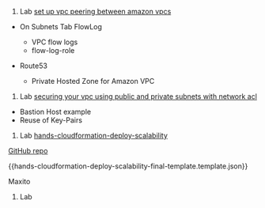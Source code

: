 1. Lab [set up vpc peering between amazon vpcs](https://cloudacademy.com/amazon-web-services/labs/set-up-vpc-peering-between-amazon-vpcs-99/)
* On Subnets Tab FlowLog
  - VPC flow logs
  - flow-log-role 

* Route53
  - Private Hosted Zone for Amazon VPC
   
1. Lab [securing your vpc using public and private subnets with network acl](https://cloudacademy.com/amazon-web-services/labs/securing-your-vpc-using-public-and-private-subnets-with-network-acl-27/)

* Bastion Host example
* Reuse of Key-Pairs

1. Lab [hands-cloudformation-deploy-scalability](https://cloudacademy.com/amazon-web-services/labs/hands-cloudformation-deploy-scalability-41/fstart/)

[GitHub repo](https://github.com/cloudacademy/dynamo-demo)

{{hands-cloudformation-deploy-scalability-final-template.template.json}}

Maxito 

1. Lab []()